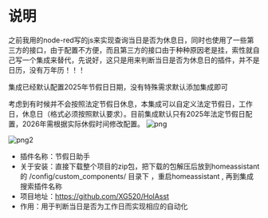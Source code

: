 # 说明
之前我用的node-red写的js来实现查询当日是否为休息日，同时也使用了一些第三方的接口，由于配置不方便，而且第三方的接口由于种种原因老是挂，索性就自己写一个集成来替代，先说好，这只是用来判断当日是否为休息日的插件，并不是日历，没有万年历！！！

集成已经默认配置2025年节假日日期，没有特殊需求默认添加集成即可

考虑到有时候并不会按照法定节假日休息，本集成可以自定义法定节假日，工作日，休息日（格式必须按照默认要求）。目前集成默认只有2025年法定节假日配置，2026年需根据实际休假时间修改配置。
![png](https://attachment.hasstatic.com/forum/202501/17/140543e7vz9jr47o6ua79a.png)

![png2](https://attachment.hasstatic.com/forum/202501/17/141746l8kgfky4gi3ygkq1.png)
- 插件名称：节假日助手
- 关于安装：直接下载整个项目的zip包，把下载的包解压后放到homeassistant 的 /config/custom_components/ 目录下 ，重启homeassistant , 再到集成搜索插件名称 
- 项目地址：https://github.com/XG520/HolAsst
- 作用：用于判断当日是否为工作日而实现相应的自动化